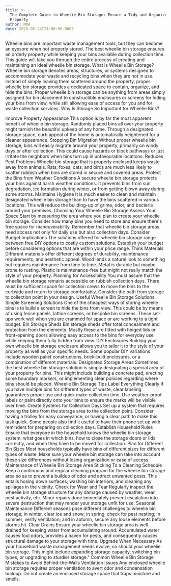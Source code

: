 ```yaml
---
title: >-
  The Complete Guide to Wheelie Bin Storage: Ensure a Tidy and Organized
  Property
author: MOe
date: 2025-05-24T21:00:00.000Z
---
```


Wheelie bins are important waste management tools, but they can become an eyesore when not properly stored. The best wheelie bin storage ensures an orderly property while keeping your bins available during collection time. This guide will take you through the entire process of creating and maintaining an ideal wheelie bin storage.
What is Wheelie Bin Storage?
Wheelie bin storage denotes areas, structures, or systems designed to accommodate your waste and recycling bins when they are not in use. Instead of simply leaving them scattered around the property, proper wheelie bin storage provides a dedicated space to contain, organize, and hide the bins. Proper wheelie bin storage can be anything from areas simply assigned for bin placement to constructible enclosures or screens for hiding your bins from view, while still allowing ease of access for you and for waste collection services.
Why Is Storage So Important for Wheelie Bins?

Improve Property Appearance
This option is by far the most apparent benefit of wheelie bin storage. Randomly placed bins all over your property might tarnish the beautiful upkeep of any home. Through a designated storage space, curb appeal of the home is automatically heightened for a cleaner appearance.
Stopping Bin Migration
Without proper wheelie bin storage, bins will easily migrate around your property, primarily on windy days or after collection. This could cause hazards or block pathways or just irritate the neighbors when bins turn up in unfavourable locations.
Reduces Pest Problems
Wheelie bin storage that is properly enclosed keeps waste away from animals. Rats, foxes, cats, and birds are much less likely to scatter rubbish when bins are stored in secure and covered areas.
Protect the Bins from Weather Conditions
A secure wheelie bin storage protects your bins against harsh weather conditions. It prevents bins from sun degradation, ice formation during winter, or from getting blown away during some storms.
Maintains Hygiene
It is much easier to clean and maintain designated wheelie bin storage than to have the bins scattered in various locations. This will reduce the building-up of grime, odor, and bacteria around your premises.
Choosing Your Wheelie Bin Storage
Assess Your Space
Start by measuring the area where you plan to create your wheelie bin storage. Consider how many bins you need to store and ensure there's free space for maneuverability. Remember that wheelie bin storage areas need access not only for daily use but also collection days.
Consider Budget Implications
The solutions offered for wheelie bin storage range between free DIY options to costly custom solutions. Establish your budget before considering options that are within your price range.
Think Materials
Different materials offer different degrees of durability, maintenance requirements, and aesthetic appeal. Wood lends a natural look to something but requires maintenance from time to time. Metal is durable but maybe prone to rusting. Plastic is maintenance-free but might not really match the style of your property.
Planning for Accessibility
You must assure that the wheelie bin storage remains accessible on rubbish collection days. There must be sufficient space for collection crews to move the bins to the curbside and return to storage comfortably. Consider the path from storage to collection point in your design.
Useful Wheelie Bin Storage Solutions
Simple Screening Solutions
One of the cheapest ways of storing wheelie bins is to build a screen to hide the bins from view. This could be by means of using fence panels, lattice screens, or bespoke bin screens. These set-ups work well when you are crammed for space or are working to a tight budget.
Bin Storage Sheds
Bin storage sheds offer total concealment and protection from the elements. Mostly these are fitted with hinged lids or front-opening doors allowing easy access to the bins for everyday use while keeping them fully hidden from view.
DIY Enclosures
Building your own wheelie bin storage enclosure allows you to tailor it to the style of your property as well as your specific needs. Some popular DIY variations include wooden pallet constructions, brick-built enclosures, or a combination of different materials.
Designated Storage Areas
Sometimes the best wheelie bin storage solution is simply designating a special area of your property for bins. This might include building a concrete pad, erecting some boundary markers, or implementing clear policies regarding where bins should be placed.
Wheelie Bin Storage Tips
Label Everything Clearly
If you have multiple bins for different types of waste, clear labeling guarantees proper use and quick make collection time. Use weather-proof labels or paint directly onto your bins to ensure the marks will be visible over time.
Create Systems for Collection Days
Set up a system that requires moving the bins from the storage area to the collection point. Consider having a trolley for easy conveyance, or having a clear path to make this task quick. Some people also find it useful to have their phone set up with reminders for preparing on collection days.
Establish Household Rules
Ensure that everyone in the household knows the wheelie bin storage system: what goes in which bins, how to close the storage doors or lids correctly, and when they have to be moved for collection.
Plan for Different Bin Sizes
Most households typically have bins of different sizes for different types of waste. Make sure your wheelie bin storage can take into account these size differences without losing organization or ease of access.
Maintenance of Wheelie Bin Storage Area
Sticking To a Cleaning Schedule
Keep a continuous and regular cleaning program for the wheelie bin storage area so as to prevent a buildup of odor and attract unwanted pests. This entails hosing down surfaces; washing bin interiors, and cleaning any spillages in the vicinity.
Check for Wear and Tear
Regularly inspect the wheelie bin storage structure for any damage caused by weather, wear, pest activity, etc. Minor repairs done immediately prevent escalation into severe destruction that may render your storage unfit for use.
Seasonal Maintenance
Different seasons pose different challenges to wheelie bin storage; in winter, clear ice and snow; in spring, check for pest nesting; in summer, verify ventilation; and in autumn, secure any loose elements before storms hit.
Clear Drains
Ensure your wheelie bin storage area is well-drained for keeping water from accumulating around. Accumulated water causes foul odors, provides a haven for pests, and consequently causes structural damage to your storage with time.
Upgrade When Necessary
As your household waste management needs evolve, so should your wheelie bin storage. This might include expanding storage capacity, switching bin types, or upgrading to sturdier storage."
Common Wheelie Bin Storage Mistakes to Avoid
Behind-the-Walls Ventilation Issues
Any enclosed wheelie bin storage requires proper ventilation to avert odor and condensation buildup. Do not create an enclosed storage space that traps moisture and smells.
